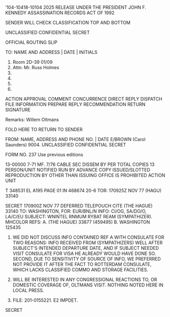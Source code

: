 ‘104-10418-10104
2025 RELEASE UNDER THE PRESIDENT JOHN F. KENNEDY ASSASSINATION RECORDS ACT OF 1992

SENDER WILL CHECK CLASSIFICATION TOP AND BOTTOM

UNCLASSIFIED
CONFIDENTIAL
SECRET

OFFICIAL ROUTING SLIP

TO:
NAME AND ADDRESS | DATE | INITIALS
1. Room 2D-39 01/09
2. Attn: Mr. Russ Holmes
3.
4.
5.
6.

ACTION
APPROVAL
COMMENT
CONCURRENCE
DIRECT REPLY
DISPATCH
FILE
INFORMATION
PREPARE REPLY
RECOMMENDATION
RETURN
SIGNATURE

Remarks: Willem Oltmans

FOLD HERE TO RETURN TO SENDER

FROM: NAME, ADDRESS AND PHONE NO. | DATE
E/BROWN (Carol Saunders) 9004.
UNCLASSIFIED
CONFIDENTIAL
SECRET

FORM NO. 237 Use previous editions

13-00000
7-71 MF. 7/76
CABLE SEC DISSEM BY PER TOTAL COPIES 13
PERSON/UNIT NOTIFIED RUN BY
ADVANCE COPY ISSUED/SLOTTED REPRODUCTION BY OTHER THAN ISSUING OFFICE IS PROHIBITED
ACTION UNIT

T 348531 EL A195 PAGE 01 IN 468674
20-6
TOR: 170925Z NOV 77 (HAGU) 33140

SECRET 170900Z NOV 77 DEFERRED TELEPOUCH
CITE (THE HAGUE) 33140
TO: WASHINGTON,
FOR: EUR/BNL/N INFO: CI/OG, SA/DO/O, LA/C/EU
SUBJECT: WNINTEL RNMUM RYBAT REAM (SYMPATHIZER). MHCOLOR
REFS: A. (THE HAGUE) 33877 (459495)
B. WASHINGTON 125435

1. WE DID NOT DISCUSS INFO CONTAINED REF A WITH
CONSULATE FOR TWO REASONS: INFO RECEIVED FROM (SYMPATHIZERS)
WELL AFTER SUBJECT'S INTENDED DEPARTURE DATE, AND IF
SUBJECT NEEDED VISIT CONSULATE FOR VISA HE ALREADY WOULD
HAVE DONE SO. SECOND, DUE TO SENSITIVITY OF SOURCE
OF INFO, WE PREFERRED NOT PROVIDE IT AFTER THE FACT TO
ROTTERDAM CONSULATE, WHICH LACKS CLASSIFIED COMMO AND
STORAGE FACILITIES.

2. WILL BE INTERESTED IN ANY CONGRESSIONAL REACTIONS
TO, OR DOMESTIC COVERAGE OF, OLTMANS VISIT. NOTHING
NOTED HERE IN LOCAL PRESS.

3. FILE: 201-0155221. E2 IMPDET.

SECRET
